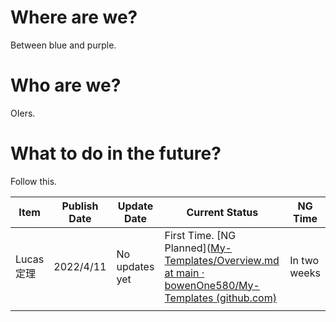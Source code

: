 # Where are we?

Between blue and purple.

# Who are we?

OIers.

# What to do in the future?

Follow this.

| Item      | Publish Date | Update Date    | Current Status                                               | NG Time      |
| --------- | ------------ | -------------- | ------------------------------------------------------------ | ------------ |
| Lucas定理 | 2022/4/11    | No updates yet | First Time. [NG Planned]([My-Templates/Overview.md at main · bowenOne580/My-Templates (github.com)](https://github.com/bowenOne580/My-Templates/blob/main/Lucas定理/Overview.md) | In two weeks |
|           |              |                |                                                              |              |

